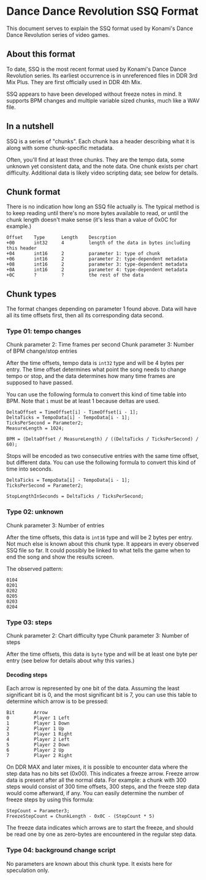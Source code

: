 # Dance Dance Revolution SSQ Format

This document serves to explain the SSQ format used by Konami's Dance Dance
Revolution series of video games.

## About this format

To date, SSQ is the most recent format used by Konami's Dance Dance Revolution
series. Its earliest occurrence is in unreferenced files in DDR 3rd Mix Plus.
They are first officially used in DDR 4th Mix.

SSQ appears to have been developed without freeze notes in mind. It supports
BPM changes and multiple variable sized chunks, much like a WAV file.

## In a nutshell

SSQ is a series of "chunks". Each chunk has a header describing what it is
along with some chunk-specific metadata.

Often, you'll find at least three chunks. They are the tempo data, some
unknown yet consistent data, and the note data. One chunk exists per chart
difficulty. Additional data is likely video scripting data; see below for
details.

## Chunk format

There is no indication how long an SSQ file actually is. The typical method is
to keep reading until there's no more bytes available to read, or until the
chunk length doesn't make sense (it's less than a value of 0x0C for example.)

```
Offset    Type      Length    Descrption
+00       int32     4         length of the data in bytes including this header
+04       int16     2         parameter 1: type of chunk
+06       int16     2         parameter 2: type-dependent metadata
+08       int16     2         parameter 3: type-dependent metadata
+0A       int16     2         parameter 4: type-dependent metadata
+0C       ?         ?         the rest of the data
```

## Chunk types

The format changes depending on parameter 1 found above. Data will have all its
time offsets first, then all its corresponding data second.

### Type 01: tempo changes

Chunk parameter 2: Time frames per second
Chunk parameter 3: Number of BPM change/stop entries

After the time offsets, tempo data is `int32` type and will be 4 bytes per
entry. The time offset determines what point the song needs to change tempo
or stop, and the data determines how many time frames are supposed to have
passed.

You can use the following formula to convert this kind of time table into BPM.
Note that `i` must be at least 1 because deltas are used.

```
DeltaOffset = TimeOffset[i] - TimeOffset[i - 1];
DeltaTicks = TempoData[i] - TempoData[i - 1];
TicksPerSecond = Parameter2;
MeasureLength = 1024;

BPM = (DeltaOffset / MeasureLength) / ((DeltaTicks / TicksPerSecond) / 60);
```

Stops will be encoded as two consecutive entries with the same time offset, but
different data. You can use the following formula to convert this kind of
time into seconds.

```
DeltaTicks = TempoData[i] - TempoData[i - 1];
TicksPerSecond = Parameter2;

StopLengthInSeconds = DeltaTicks / TicksPerSecond;
```

### Type 02: unknown

Chunk parameter 3: Number of entries

After the time offsets, this data is `int16` type and will be 2 bytes per
entry. Not much else is known about this chunk type. It appears in every
observed SSQ file so far. It could possibly be linked to what tells the game
when to end the song and show the results screen.

The observed pattern:
```
0104
0201
0202
0205
0203
0204
```

### Type 03: steps

Chunk parameter 2: Chart difficulty type
Chunk parameter 3: Number of steps

After the time offsets, this data is `byte` type and will be at least one byte
per entry (see below for details about why this varies.)

#### Decoding steps

Each arrow is represented by one bit of the data. Assuming the least
significant bit is 0, and the most significant bit is 7, you can use this table
to determine which arrow is to be pressed:

```
Bit       Arrow
0         Player 1 Left
1         Player 1 Down
2         Player 1 Up
3         Player 1 Right
4         Player 2 Left
5         Player 2 Down
6         Player 2 Up
7         Player 2 Right
```

On DDR MAX and later mixes, it is possible to encounter data where the step
data has no bits set (0x00). This indicates a freeze arrow. Freeze arrow data
is present after all the normal data. For example: a chunk with 300 steps would
consist of 300 time offsets, 300 steps, and the freeze step data would come
afterward, if any. You can easily determine the number of freeze steps by using
this formula:

```
StepCount = Parameter3;
FreezeStepCount = ChunkLength - 0x0C - (StepCount * 5)
```

The freeze data indicates which arrows are to start the freeze, and should be
read one by one as zero-bytes are encountered in the regular step data.

### Type 04: background change script

No parameters are known about this chunk type. It exists here for speculation
only.

